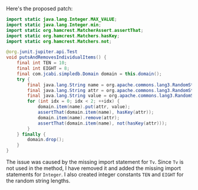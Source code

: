 Here's the proposed patch:

```java
import static java.lang.Integer.MAX_VALUE;
import static java.lang.Integer.min;
import static org.hamcrest.MatcherAssert.assertThat;
import static org.hamcrest.Matchers.hasKey;
import static org.hamcrest.Matchers.not;

@org.junit.jupiter.api.Test
void putsAndRemovesIndividualItems() {
    final int TEN = 10;
    final int EIGHT = 8;
    final com.jcabi.simpledb.Domain domain = this.domain();
    try {
        final java.lang.String name = org.apache.commons.lang3.RandomStringUtils.randomAlphanumeric(TEN);
        final java.lang.String attr = org.apache.commons.lang3.RandomStringUtils.randomAlphabetic(EIGHT);
        final java.lang.String value = org.apache.commons.lang3.RandomStringUtils.randomAlphanumeric(TEN);
        for (int idx = 0; idx < 2; ++idx) {
            domain.item(name).put(attr, value);
            assertThat(domain.item(name), hasKey(attr));
            domain.item(name).remove(attr);
            assertThat(domain.item(name), not(hasKey(attr)));
        }
    } finally {
        domain.drop();
    }
}
```

The issue was caused by the missing import statement for `Tv`. Since `Tv` is not used in the method, I have removed it and added the missing import statements for `Integer`. I also created integer constants `TEN` and `EIGHT` for the random string lengths.